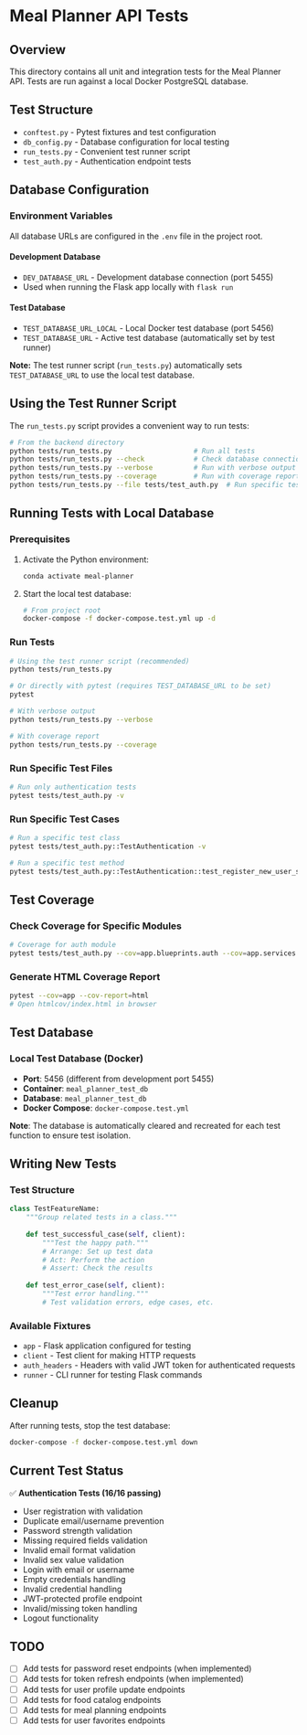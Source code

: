 # Meal Planner API Tests

## Overview
This directory contains all unit and integration tests for the Meal Planner API.
Tests are run against a local Docker PostgreSQL database.

## Test Structure
- `conftest.py` - Pytest fixtures and test configuration
- `db_config.py` - Database configuration for local testing
- `run_tests.py` - Convenient test runner script
- `test_auth.py` - Authentication endpoint tests

## Database Configuration

### Environment Variables
All database URLs are configured in the `.env` file in the project root.

#### Development Database
- `DEV_DATABASE_URL` - Development database connection (port 5455)
- Used when running the Flask app locally with `flask run`

#### Test Database
- `TEST_DATABASE_URL_LOCAL` - Local Docker test database (port 5456)
- `TEST_DATABASE_URL` - Active test database (automatically set by test runner)

**Note:** The test runner script (`run_tests.py`) automatically sets `TEST_DATABASE_URL` to use the local test database.

## Using the Test Runner Script

The `run_tests.py` script provides a convenient way to run tests:

```bash
# From the backend directory
python tests/run_tests.py                    # Run all tests
python tests/run_tests.py --check            # Check database connection
python tests/run_tests.py --verbose          # Run with verbose output
python tests/run_tests.py --coverage         # Run with coverage report
python tests/run_tests.py --file tests/test_auth.py  # Run specific test file
```

## Running Tests with Local Database

### Prerequisites
1. Activate the Python environment:
   ```bash
   conda activate meal-planner
   ```

2. Start the local test database:
   ```bash
   # From project root
   docker-compose -f docker-compose.test.yml up -d
   ```

### Run Tests
```bash
# Using the test runner script (recommended)
python tests/run_tests.py

# Or directly with pytest (requires TEST_DATABASE_URL to be set)
pytest

# With verbose output
python tests/run_tests.py --verbose

# With coverage report
python tests/run_tests.py --coverage
```


### Run Specific Test Files
```bash
# Run only authentication tests
pytest tests/test_auth.py -v
```

### Run Specific Test Cases
```bash
# Run a specific test class
pytest tests/test_auth.py::TestAuthentication -v

# Run a specific test method
pytest tests/test_auth.py::TestAuthentication::test_register_new_user_success -v
```

## Test Coverage

### Check Coverage for Specific Modules
```bash
# Coverage for auth module
pytest tests/test_auth.py --cov=app.blueprints.auth --cov=app.services.auth_service --cov-report=term-missing
```

### Generate HTML Coverage Report
```bash
pytest --cov=app --cov-report=html
# Open htmlcov/index.html in browser
```

## Test Database

### Local Test Database (Docker)
- **Port**: 5456 (different from development port 5455)
- **Container**: `meal_planner_test_db`
- **Database**: `meal_planner_test_db`
- **Docker Compose**: `docker-compose.test.yml`

**Note**: The database is automatically cleared and recreated for each test function to ensure test isolation.

## Writing New Tests

### Test Structure
```python
class TestFeatureName:
    """Group related tests in a class."""
    
    def test_successful_case(self, client):
        """Test the happy path."""
        # Arrange: Set up test data
        # Act: Perform the action
        # Assert: Check the results
        
    def test_error_case(self, client):
        """Test error handling."""
        # Test validation errors, edge cases, etc.
```

### Available Fixtures
- `app` - Flask application configured for testing
- `client` - Test client for making HTTP requests
- `auth_headers` - Headers with valid JWT token for authenticated requests
- `runner` - CLI runner for testing Flask commands

## Cleanup
After running tests, stop the test database:
```bash
docker-compose -f docker-compose.test.yml down
```

## Current Test Status
✅ **Authentication Tests (16/16 passing)**
- User registration with validation
- Duplicate email/username prevention  
- Password strength validation
- Missing required fields validation
- Invalid email format validation
- Invalid sex value validation
- Login with email or username
- Empty credentials handling
- Invalid credential handling
- JWT-protected profile endpoint
- Invalid/missing token handling
- Logout functionality

## TODO
- [ ] Add tests for password reset endpoints (when implemented)
- [ ] Add tests for token refresh endpoints (when implemented)
- [ ] Add tests for user profile update endpoints
- [ ] Add tests for food catalog endpoints
- [ ] Add tests for meal planning endpoints
- [ ] Add tests for user favorites endpoints
